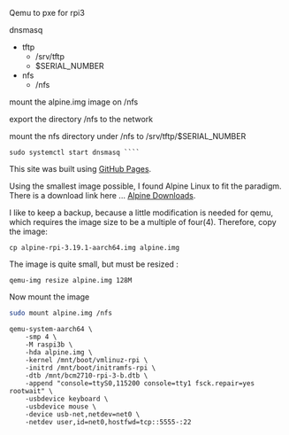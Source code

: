 Qemu to pxe for rpi3



dnsmasq
+ tftp 
    - /srv/tftp
    - $SERIAL_NUMBER
+ nfs
    - /nfs

mount the alpine.img image on /nfs

export the directory /nfs to the network


mount the nfs directory under /nfs to /srv/tftp/$SERIAL_NUMBER

```
sudo systemctl start dnsmasq ````
```

This site was built using [GitHub Pages](https://pages.github.com/).


Using the smallest image possible, I found Alpine Linux to fit the paradigm. There is a download link here ... [Alpine Downloads](https://alpinelinux.org/downloads/).

I like to keep a backup, because a little modification is needed for qemu, which requires the image size to be a multiple of four(4). Therefore, copy the image:

```
cp alpine-rpi-3.19.1-aarch64.img alpine.img
```
The image is quite small, but must be resized :
```
qemu-img resize alpine.img 128M
```

Now mount the image

```bash
sudo mount alpine.img /nfs
```


```4D
qemu-system-aarch64 \
    -smp 4 \
    -M raspi3b \
    -hda alpine.img \
    -kernel /mnt/boot/vmlinuz-rpi \
    -initrd /mnt/boot/initramfs-rpi \
    -dtb /mnt/bcm2710-rpi-3-b.dtb \
    -append "console=ttyS0,115200 console=tty1 fsck.repair=yes rootwait" \
    -usbdevice keyboard \
    -usbdevice mouse \
    -device usb-net,netdev=net0 \
    -netdev user,id=net0,hostfwd=tcp::5555-:22 
```



